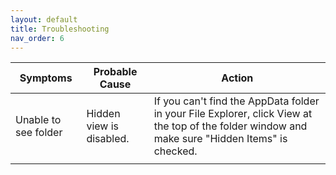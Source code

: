 ```yaml
---
layout: default
title: Troubleshooting
nav_order: 6
---
```


| **Symptoms** | **Probable Cause** | **Action** |
| ------------ | ------------------ | ---------- |
| Unable to see folder | Hidden view is disabled. | If you can't find the AppData folder in your File Explorer, click View at the top of the folder window and make sure "Hidden Items" is checked. |
| | |
